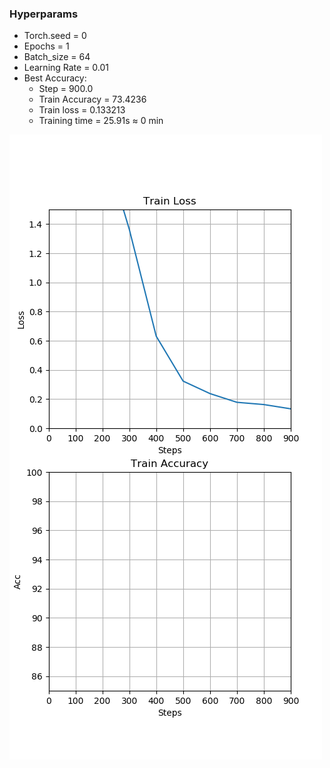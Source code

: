 
### Hyperparams
- Torch.seed = 0
- Epochs = 1
- Batch_size = 64
- Learning Rate = 0.01
- Best Accuracy:
    - Step = 900.0
    - Train Accuracy = 73.4236
    - Train loss = 0.133213
    - Training time = 25.91s ≈ 0 min

![Graphs](train.png)
